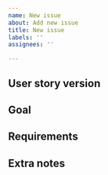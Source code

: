 ```yaml
---
name: New issue
about: Add new issue
title: New issue
labels: ''
assignees: ''

---
```


## User story version

<!-- The issue title but written as a user story with the `As a <User> I want to <access my data>` convention -->

## Goal

<!-- What is this user story supposed to achieve, and what is the context -->

## Requirements

<!-- What the user story needs to include in order to be completed. The requirements can contain subsections to provide further information -->

## Extra notes

<!-- If there is something special about the issue like a dependency, potential solutions or reference material it should be included -->
